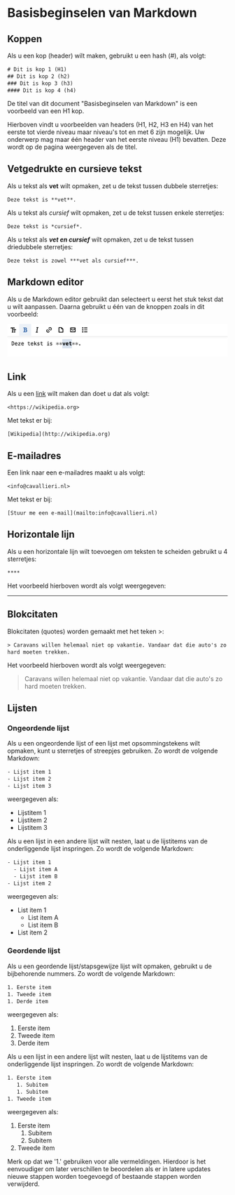 # Basisbeginselen van Markdown

## Koppen
Als u een kop (header) wilt maken, gebruikt u een hash (#), als volgt:

```
# Dit is kop 1 (H1)
## Dit is kop 2 (h2)
### Dit is kop 3 (h3)
#### Dit is kop 4 (h4)
```

De titel van dit document "Basisbeginselen van Markdown" is een voorbeeld van een H1 kop.

Hierboven vindt u voorbeelden van headers (H1, H2, H3 en H4) van het eerste tot vierde niveau maar niveau's tot en met 6 zijn mogelijk. Uw onderwerp mag maar één header van het eerste niveau (H1) bevatten. Deze wordt op de pagina weergegeven als de titel.

## Vetgedrukte en cursieve tekst
Als u tekst als **vet** wilt opmaken, zet u de tekst tussen dubbele sterretjes:

```
Deze tekst is **vet**.
```

Als u tekst als *cursief* wilt opmaken, zet u de tekst tussen enkele sterretjes:

```
Deze tekst is *cursief*.
```

Als u tekst als ***vet en cursief*** wilt opmaken, zet u de tekst tussen driedubbele sterretjes:

```
Deze tekst is zowel ***vet als cursief***.
```

## Markdown editor
Als u de Markdown editor gebruikt dan selecteert u eerst het stuk tekst dat u wilt aanpassen. Daarna gebruikt u één van de knoppen zoals in dit voorbeeld:

![Teksteditor](markdown-bold.png?raw=true "Teksteditor")

## Link
Als u een [link](https://wikipedia.org) wilt maken dan doet u dat als volgt:

```
<https://wikipedia.org>
```

Met tekst er bij:

```
[Wikipedia](http://wikipedia.org)
```

## E-mailadres
Een link naar een e-mailadres maakt u als volgt:

```
<info@cavallieri.nl>
```

Met tekst er bij:

```
[Stuur me een e-mail](mailto:info@cavallieri.nl)
```

## Horizontale lijn
Als u een horizontale lijn wilt toevoegen om teksten te scheiden gebruikt u 4 sterretjes:

```
****
```

Het voorbeeld hierboven wordt als volgt weergegeven:

****

## Blokcitaten
Blokcitaten (quotes) worden gemaakt met het teken >:

```
> Caravans willen helemaal niet op vakantie. Vandaar dat die auto's zo hard moeten trekken.
```

Het voorbeeld hierboven wordt als volgt weergegeven:
> Caravans willen helemaal niet op vakantie. Vandaar dat die auto's zo hard moeten trekken.

## Lijsten

### Ongeordende lijst
Als u een ongeordende lijst of een lijst met opsommingstekens wilt opmaken, kunt u sterretjes of streepjes gebruiken. Zo wordt de volgende Markdown:

```
- Lijst item 1
- Lijst item 2
- Lijst item 3
```

weergegeven als:
- Lijstitem 1
- Lijstitem 2
- Lijstitem 3

Als u een lijst in een andere lijst wilt nesten, laat u de lijstitems van de onderliggende lijst inspringen. Zo wordt de volgende Markdown:

```
- Lijst item 1
  - Lijst item A
  - Lijst item B
- Lijst item 2
```

weergegeven als:

- List item 1
  - List item A
  - List item B
- List item 2

### Geordende lijst
Als u een geordende lijst/stapsgewijze lijst wilt opmaken, gebruikt u de bijbehorende nummers. Zo wordt de volgende Markdown:

```
1. Eerste item
1. Tweede item
1. Derde item
```

weergegeven als:
1. Eerste item
1. Tweede item
1. Derde item

Als u een lijst in een andere lijst wilt nesten, laat u de lijstitems van de onderliggende lijst inspringen. Zo wordt de volgende Markdown:

```
1. Eerste item
   1. Subitem
   1. Subitem
1. Tweede item
```

weergegeven als:
1. Eerste item
   1. Subitem
   1. Subitem
1. Tweede item

Merk op dat we '1.' gebruiken voor alle vermeldingen. Hierdoor is het eenvoudiger om later verschillen te beoordelen als er in latere updates nieuwe stappen worden toegevoegd of bestaande stappen worden verwijderd.
